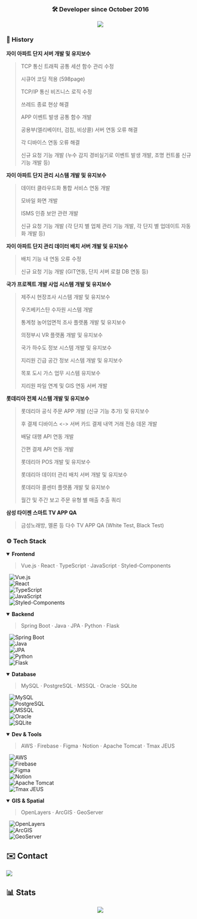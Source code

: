 <div align="center">

### 🛠️ Developer since October 2016

<img src="https://capsule-render.vercel.app/api?type=waving&color=gradient&height=200&section=header&text=🤩Welcome%20to%20Jinwoo's%20GitLab🤩&fontSize=40&fontColor=random&fontAlign=50&fontAlignY=40" />

</div>

### 📖 History
**자이 아파트 단지 서버 개발 및 유지보수**
> TCP 통신 트래픽 공통 세션 함수 관리 수정
>
> 시큐어 코딩 적용 (598page)
>
> TCP/IP 통신 비즈니스 로직 수정
>
> 쓰레드 종료 현상 해결
>
> APP 이벤트 발생 공통 함수 개발
>
> 공용부(엘리베이터, 검침, 비상콜) 서버 연동 오류 해결
>
> 각 디바이스 연동 오류 해결
>
> 신규 요청 기능 개발 (누수 감지 경비실기로 이벤트 발생 개발, 조명 컨트롤 신규 기능 개발 등)

**자이 아파트 단지 관리 시스템 개발 및 유지보수**
> 데이터 클라우드화 통합 서비스 연동 개발
>
> 모바일 화면 개발
>
> ISMS 인증 보안 관련 개발
>
> 신규 요청 기능 개발 (각 단지 별 업체 관리 기능 개발, 각 단지 별 업데이트 자동화 개발 등)

**자이 아파트 단지 관리 데이터 배치 서버 개발 및 유지보수**
> 배치 기능 내 연동 오류 수정
> 
> 신규 요청 기능 개발 (GIT연동, 단지 서버 로컬 DB 연동 등)

**국가 프로젝트 개발 사업 시스템 개발 및 유지보수**
> 제주시 현장조사 시스템 개발 및 유지보수
> 
> 우즈베키스탄 수자원 시스템 개발
>
> 통계청 농어업면적 조사 플랫폼 개발 및 유지보수
>
> 의정부시 VR 플랫폼 개발 및 유지보수
>
> 국가 하수도 정보 시스템 개발 및 유지보수
>
> 지리원 긴급 공간 정보 시스템 개발 및 유지보수
>
> 목포 도시 가스 업무 시스템 유지보수
>
> 지리원 파일 연계 및 GIS 연동 서버 개발

**롯데리아 전체 시스템 개발 및 유지보수**
> 롯데리아 공식 주문 APP 개발 (신규 기능 추가) 및 유지보수
>
> 후 결제 디바이스 <-> 서버 카드 결제 내역 거래 전송 데몬 개발
>
> 배달 대행 API 연동 개발
>
> 간편 결제 API 연동 개발
>
> 롯데리아 POS 개발 및 유지보수
>
> 롯데리아 데이터 관리 배치 서버 개발 및 유지보수
>
> 롯데리아 콜센터 플랫폼 개발 및 유지보수
>
> 월간 및 주간 보고 주문 유형 별 매출 추출 쿼리

**삼성 타이젠 스마트 TV APP QA**
> 금성노래방, 멜론 등 다수 TV APP QA (White Test, Black Test)
  
### ⚙️ Tech Stack
<details open>
<summary><strong>Frontend</strong></summary>

> Vue.js · React · TypeScript · JavaScript · Styled-Components

&nbsp;&nbsp;![Vue.js](https://img.shields.io/badge/Vue.js-%234FC08D?style=flat&logo=vuedotjs&logoColor=white)  
&nbsp;&nbsp;![React](https://img.shields.io/badge/React-%2300D1FF?style=flat&logo=react&logoColor=white)  
&nbsp;&nbsp;![TypeScript](https://img.shields.io/badge/TypeScript-%233178C6?style=flat&logo=typescript&logoColor=white)  
&nbsp;&nbsp;![JavaScript](https://img.shields.io/badge/JavaScript-%23F7DF1E?style=flat&logo=javascript&logoColor=white)  
&nbsp;&nbsp;![Styled-Components](https://img.shields.io/badge/Styled--Components-%23DB7093?style=flat&logo=styledcomponents&logoColor=white)

</details>

<details open>
<summary><strong>Backend</strong></summary>

> Spring Boot · Java · JPA · Python · Flask

&nbsp;&nbsp;![Spring Boot](https://img.shields.io/badge/SpringBoot-%236DB33F?style=flat&logo=springboot&logoColor=white)  
&nbsp;&nbsp;![Java](https://img.shields.io/badge/Java-%23F7B731?style=flat&logo=openjdk&logoColor=white)  
&nbsp;&nbsp;![JPA](https://img.shields.io/badge/JPA-%238B8B8B?style=flat&logo=hibernate&logoColor=white)  
&nbsp;&nbsp;![Python](https://img.shields.io/badge/Python-%233B7D1E?style=flat&logo=python&logoColor=white)  
&nbsp;&nbsp;![Flask](https://img.shields.io/badge/Flask-%23000000?style=flat&logo=flask&logoColor=white)

</details>

<details open>
<summary><strong>Database</strong></summary>

> MySQL · PostgreSQL · MSSQL · Oracle · SQLite

&nbsp;&nbsp;![MySQL](https://img.shields.io/badge/MySQL-%2300A4D6?style=flat&logo=mysql&logoColor=white)  
&nbsp;&nbsp;![PostgreSQL](https://img.shields.io/badge/PostgreSQL-%23316192?style=flat&logo=postgresql&logoColor=white)  
&nbsp;&nbsp;![MSSQL](https://img.shields.io/badge/MSSQL-%232D2A4E?style=flat&logo=microsoftsqlserver&logoColor=white)  
&nbsp;&nbsp;![Oracle](https://img.shields.io/badge/Oracle-%23F80000?style=flat&logo=oracle&logoColor=white)  
&nbsp;&nbsp;![SQLite](https://img.shields.io/badge/SQLite-%2307405F?style=flat&logo=sqlite&logoColor=white)

</details>

<details open>
<summary><strong>Dev & Tools</strong></summary>

> AWS · Firebase · Figma · Notion · Apache Tomcat · Tmax JEUS

&nbsp;&nbsp;![AWS](https://img.shields.io/badge/AWS-%23FF9900?style=flat&logo=amazonaws&logoColor=white)  
&nbsp;&nbsp;![Firebase](https://img.shields.io/badge/Firebase-%23FFCA28?style=flat&logo=firebase&logoColor=white)  
&nbsp;&nbsp;![Figma](https://img.shields.io/badge/Figma-%23F24E1E?style=flat&logo=figma&logoColor=white)  
&nbsp;&nbsp;![Notion](https://img.shields.io/badge/Notion-%23000000?style=flat&logo=notion&logoColor=white)  
&nbsp;&nbsp;![Apache Tomcat](https://img.shields.io/badge/Tomcat-%23F8DC75?style=flat&logo=apachetomcat&logoColor=white)  
&nbsp;&nbsp;![Tmax JEUS](https://img.shields.io/badge/Tmax--JEUS-%239F9F9F?style=flat&logoColor=white)

</details>

<details open>
<summary><strong>GIS & Spatial</strong></summary>

> OpenLayers · ArcGIS · GeoServer

&nbsp;&nbsp;![OpenLayers](https://img.shields.io/badge/OpenLayers-%234A90E2?style=flat&logo=OpenLayers&logoColor=white)  
&nbsp;&nbsp;![ArcGIS](https://img.shields.io/badge/ArcGIS-%23FF6F00?style=flat&logo=ArcGIS&logoColor=white)  
&nbsp;&nbsp;![GeoServer](https://img.shields.io/badge/GeoServer-%23008000?style=flat&logo=GeoServer&logoColor=white)

</details>

## ✉️ Contact
<a href="mailto:jinwoo1004@kakao.com">
  <img src="https://img.shields.io/badge/KakaoMail-000000?style=flat&logo=gmail&logoColor=white" />
</a>

## 📊 Stats

<div align="center">
  <img src="https://github-readme-stats.vercel.app/api/top-langs/?username=jinwoo1004&layout=compact&theme=graywhite&title_color=000000&text_color=000000&bg_color=ffffff&cache_seconds=1" />
</div>
